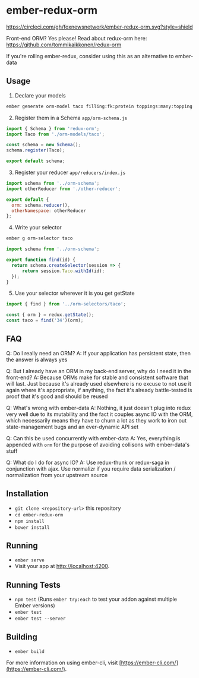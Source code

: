 # ember-redux-orm

https://circleci.com/gh/foxnewsnetwork/ember-redux-orm.svg?style=shield

Front-end ORM? Yes please! Read about redux-orm here: https://github.com/tommikaikkonen/redux-orm

If you're rolling ember-redux, consider using this as an alternative to ember-data

## Usage
1. Declare your models
```sh
ember generate orm-model taco filling:fk:protein toppings:many:topping eater:one:person name:string price:number misc
```

2. Register them in a Schema
`app/orm-schema.js`
```javascript
import { Schema } from 'redux-orm';
import Taco from './orm-models/taco';

const schema = new Schema();
schema.register(Taco);

export default schema;
```

3. Register your reducer
`app/reducers/index.js`
```javascript
import schema from '../orm-schema';
import otherReducer from './other-reducer';

export default {
  orm: schema.reducer(),
  otherNamespace: otherReducer
};
```

4. Write your selector
```sh
ember g orm-selector taco
```
```javascript
import schema from '../orm-schema';

export function find(id) {
  return schema.createSelector(session => {
      return session.Taco.withId(id);
  });
}
```

5. Use your selector wherever it is you get getState
```javascript
import { find } from '../orm-selectors/taco';

const { orm } = redux.getState();
const taco = find('34')(orm);
```

## FAQ
Q: Do I really need an ORM?
A: If your application has persistent state, then the answer is always yes

Q: But I already have an ORM in my back-end server, why do I need it in the front-end?
A: Because ORMs make for stable and consistent software that will last. Just because it's already used elsewhere is no excuse to not use it again where it's appropriate, if anything, the fact it's already battle-tested is proof that it's good and should be reused

Q: What's wrong with ember-data
A: Nothing, it just doesn't plug into redux very well due to its mutability and the fact it couples async IO with the ORM, which necessarily means they have to churn a lot as they work to iron out state-management bugs and an ever-dynamic API set

Q: Can this be used concurrently with ember-data
A: Yes, everything is appended with `orm` for the purpose of avoiding collisons with ember-data's stuff

Q: What do I do for async IO?
A: Use redux-thunk or redux-saga in conjunction with ajax. Use normalizr if you require data serialization / normalization from your upstream source

## Installation

* `git clone <repository-url>` this repository
* `cd ember-redux-orm`
* `npm install`
* `bower install`

## Running

* `ember serve`
* Visit your app at [http://localhost:4200](http://localhost:4200).

## Running Tests

* `npm test` (Runs `ember try:each` to test your addon against multiple Ember versions)
* `ember test`
* `ember test --server`

## Building

* `ember build`

For more information on using ember-cli, visit [https://ember-cli.com/](https://ember-cli.com/).

